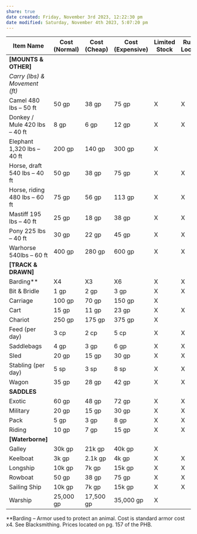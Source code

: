 ```yaml
---
share: true
date created: Friday, November 3rd 2023, 12:22:30 pm
date modified: Saturday, November 4th 2023, 5:07:20 pm
---
```



| Item Name                     | Cost (Normal) | Cost (Cheap) | Cost (Expensive) | Limited Stock | Rural Locale | Urban Locale | Premium Locale |
| ----------------------------- | ------------- | ------------ | ---------------- | ------------- | ------------ | ------------ | -------------- |
| **[MOUNTS & OTHER]**          |               |              |                  |               |              |              |                |
| *Carry (lbs) & Movement (ft)* |               |              |                  |               |              |              |                |
| Camel 480 lbs – 50 ft         | 50 gp         | 38 gp        | 75 gp            | X             | X            | X            | X              |
| Donkey / Mule 420 lbs – 40 ft | 8 gp          | 6 gp         | 12 gp            | X             | X            | X            | X              |
| Elephant 1,320 lbs – 40 ft    | 200 gp        | 140 gp       | 300 gp           | X             |              | X            | X              |
| Horse, draft 540 lbs – 40 ft  | 50 gp         | 38 gp        | 75 gp            | X             | X            | X            | X              |
| Horse, riding 480 lbs – 60 ft | 75 gp         | 56 gp        | 113 gp           | X             | X            | X            | X              |
| Mastiff 195 lbs – 40 ft       | 25 gp         | 18 gp        | 38 gp            | X             | X            | X            | X              |
| Pony 225 lbs – 40 ft          | 30 gp         | 22 gp        | 45 gp            | X             | X            | X            | X              |
| Warhorse 540lbs – 60 ft       | 400 gp        | 280 gp       | 600 gp           | X             | X            | X            | X              |
| **[TRACK & DRAWN]**           |               |              |                  |               |              |              |                |
| Barding**                     | X4            | X3           | X6               | X             | X            | X            | X              |
| Bit & Bridle                  | 1 gp          | 2 gp         | 3 gp             | X             | X            | X            | X              |
| Carriage                      | 100 gp        | 70 gp        | 150 gp           | X             |              | X            | X              |
| Cart                          | 15 gp         | 11 gp        | 23 gp            | X             | X            | X            | X              |
| Chariot                       | 250 gp        | 175 gp       | 375 gp           | X             |              | X            | X              |
| Feed (per day)                | 3 cp          | 2 cp         | 5 cp             | X             | X            | X            | X              |
| Saddlebags                    | 4 gp          | 3 gp         | 6 gp             | X             | X            | X            | X              |
| Sled                          | 20 gp         | 15 gp        | 30 gp            | X             | X            | X            | X              |
| Stabling (per day)            | 5 sp          | 3 sp         | 8 sp             | X             | X            | X            | X              |
| Wagon                         | 35 gp         | 28 gp        | 42 gp            | X             | X            | X            | X              |
| **SADDLES**                   |               |              |                  |               |              |              |                |
| Exotic                        | 60 gp         | 48 gp        | 72 gp            | X             | X            | X            | X              |
| Military                      | 20 gp         | 15 gp        | 30 gp            | X             | X            | X            | X              |
| Pack                          | 5 gp          | 3 gp         | 8 gp             | X             | X            | X            | X              |
| Riding                        | 10 gp         | 7 gp         | 15 gp            | X             | X            | X            | X              |
| **[Waterborne]**              |               |              |                  |               |              |              |                |
| Galley                        | 30k gp        | 21k gp       | 40k gp           | X             |              | X            | X              |
| Keelboat                      | 3k gp         | 2.1k gp      | 4k gp            | X             | X            | X            | X              |
| Longship                      | 10k gp        | 7k gp        | 15k gp           | X             | X            | X            | X              |
| Rowboat                       | 50 gp         | 38 gp        | 75 gp            | X             | X            | X            | X              |
| Sailing Ship                  | 10k gp        | 7k gp        | 15k gp           | X             | X            | X            | X              |
| Warship                       | 25,000 gp     | 17,500 gp    | 35,000 gp        | X             |              | X            | X              |


\*\*Barding – Armor used to protect an animal. Cost is standard armor cost x4. See Blacksmithing. Prices located on pg. 157 of the PHB.